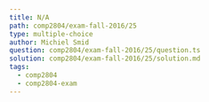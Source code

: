 ```yaml
---
title: N/A
path: comp2804/exam-fall-2016/25
type: multiple-choice
author: Michiel Smid
question: comp2804/exam-fall-2016/25/question.ts
solution: comp2804/exam-fall-2016/25/solution.md
tags:
  - comp2804
  - comp2804-exam
---
```

